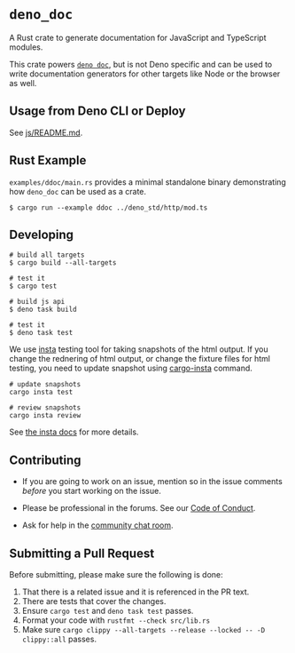 # `deno_doc`

A Rust crate to generate documentation for JavaScript and TypeScript modules.

This crate powers
[`deno doc`](https://deno.land/manual/tools/documentation_generator), but is not
Deno specific and can be used to write documentation generators for other
targets like Node or the browser as well.

## Usage from Deno CLI or Deploy

See [js/README.md](js/README.md).

## Rust Example

`examples/ddoc/main.rs` provides a minimal standalone binary demonstrating how
`deno_doc` can be used as a crate.

```shell
$ cargo run --example ddoc ../deno_std/http/mod.ts
```

## Developing

```shell
# build all targets
$ cargo build --all-targets

# test it
$ cargo test

# build js api
$ deno task build

# test it
$ deno task test
```

We use [insta](https://github.com/mitsuhiko/insta) testing tool for taking
snapshots of the html output. If you change the rednering of html output, or
change the fixture files for html testing, you need to update snapshot using
[cargo-insta](https://insta.rs/docs/quickstart/) command.

```
# update snapshots
cargo insta test

# review snapshots
cargo insta review
```

See [the insta docs](https://insta.rs/docs/quickstart/) for more details.

## Contributing

- If you are going to work on an issue, mention so in the issue comments
  _before_ you start working on the issue.

- Please be professional in the forums. See our
  [Code of Conduct](https://github.com/denoland/deno/blob/main/.github/CODE_OF_CONDUCT.md).

- Ask for help in the [community chat room](https://discord.gg/deno).

## Submitting a Pull Request

Before submitting, please make sure the following is done:

1. That there is a related issue and it is referenced in the PR text.
2. There are tests that cover the changes.
3. Ensure `cargo test` and `deno task test` passes.
4. Format your code with `rustfmt --check src/lib.rs`
5. Make sure `cargo clippy --all-targets --release --locked -- -D clippy::all`
   passes.
